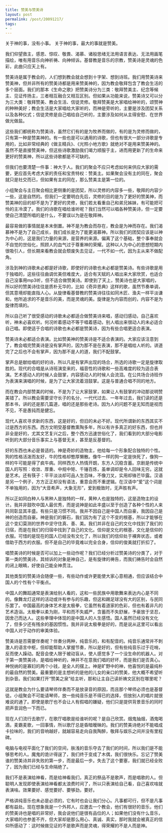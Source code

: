 ```yaml
---
title: 赞美与赞美诗
layout: post
permalink: /post/20091217/
tags:
- ☆
---
```


关于神的事，没有小事。
关于神的事，最大的事就是赞美。

我们仰望救主，感恩、惊叹、敬畏、渴慕、诸般思绪无法用语言表达、无法用画笔描绘，唯有用音乐向神祈祷、向神倾诉。基督教是音乐的宗教，赞美诗是灵魂的色彩，此曲只应天上有。

赞美诗是属于教会的，人们想到教会就会想到十字架、想到诗班。我们用赞美诗来赞美神，但并非所有的赞美诗都是用来赞美神的，因为教会敬拜包含了教会生活的多个层面。我们的那本《生命之歌》把赞美诗分为三类：敬拜赞美主、纪念等候主、见证传扬主，三者相互融合又相互区别。但如果从功能来说，赞美诗又可以分为三大类：敬拜赞美、教会生活、信徒灵修。敬拜赞美是大家唱给神听的，颂赞神的种种美好；教会生活是大家唱给大家听的，而神是旁听的，主要是涉及团契关系以及各种仪式；信徒灵修是自己唱给自己听的，主要涉及如何从主得安慰、在世界做光做盐。

这些我们都统称为赞美诗，虽然它们有的是为牧养而做的，有的是为灵修而做的，只有第一种是赞美神的。有一些也是可以通用的诗歌，但也有很大一部分诗歌是专用的，比如非常经典的《做主精兵》、《光照小地方歌》就绝对不是用来赞美神的。虽然不是直接赞美神，但这些诗歌激励我们竭力顺服于主，进而用更新了的生命来更好的赞美神，所以这些诗歌都是不可缺的。

但我们也要清楚一件事：神大于人。我们的聚会不应只考虑如何来供应大家的需要，更应首先考虑大家的责任和宝贵特权：赞美主。如果聚会没有主的同在，聚会就只是社交而已，但如果有主的同在，那么赞美主是第一位的。

小组聚会与主日聚会相比更侧重的是团契，所以灵修的内容多一些，敬拜的内容少一些，这是自然的。但我们一定要明白先后，灵修的目的是为了更好的赞美神，而赞美神的目的却不是为了更好的灵修，我们若太看重自己和弟兄姊妹，有可能把可怜的主冷漠了。我们的诗歌在唱给谁听呢？我们当然可以唱各种赞美诗，但一定要使自己清楚所唱的是什么，不要误以为是在敬拜神。

最容易做的事情就是本末倒置。神不是为教会而存在，教会是为神而存在。我们渴慕神不是为了自己成长，我们成长是为了能更渴慕神。所以我们的团契应该是以神为中心的，这是我们力量的来源，是营养的来源。偏离了这个基础，整个事奉就会不自觉的世俗化，照顾人的血气过于尊重神的荣耀。这种以人为中心的思想短期内很吸引人，但长期来看教会就会颓废失去见证，一代不如一代，因为主从来不做配角。

涉及到神的诗歌未必都是好诗歌，即使好的诗歌也未必都是赞美诗。有些诗歌是用于独唱的，这些往往曲调优美但难度大，适合有天赋的人唱出来大家欣赏，也适合自己没事用mp3听，但不适合做赞美诗。即使到了天上，赞美诗也是大家唱的，所以好的赞美诗往往是质朴无华的，比如《奇异恩典》这样的歌，虽然节奏单调，但其意境却能直指人心。从旋律看基督教的赞美诗往往如同木匠、渔夫一样平淡谦和，他所追求的不是音乐的美，而是灵魂的美。旋律是为内容而创的，内容不是为旋律而填的。

所以自己听了很受感动的诗歌未必都适合做赞美诗来唱，感动归感动，自己喜欢听，神未必喜欢听。何况听着感动不等于唱着感动，别人唱出来很动人的未必适合自己唱。即使适于合唱的诗歌也未必都是赞美诗，因为有些合唱更适合表演。

赞美诗未必都适合表演。比如赞美神的赞美诗是不适合表演的。大家应该注意到了，教会唱完赞美诗是没有掌声的，因为那不是在表演，那不是唱给人听的。讲道完了之后也不会有掌声，因为那不是人的道，我们不配鼓掌。

掌声总是献给唱的好的诗，所以凡是有掌声出现的场合，所选的诗歌一定是旋律取胜的。现代的合唱是从诗班演变来的，福音性的诗歌和一些高难度的较为适合表演。艺术感动人的时候人会鼓掌，内容感动人的时候人会流泪。在公共场合诗班作为表演来演唱的时候，是为了让大家流着泪鼓掌。这是与普通合唱不同的地方。

而在教会内部赞美的时候，不是为了让大家鼓掌，如果让人有鼓掌的冲动那说明赞美错了。所以教会需要坚守长子的名分，一代代过去、一年年过去，我们读的还是那本书，讲的还是那几篇道，唱的还是那些老诗。因为人的问题不是无知而是视而不见，不是愚钝而是健忘。

现代人喜欢寻求新的东西，这是好的，但旧的未必不好。现代所谓新的东西其实不过是西方的东西。西方文明受基督教熏陶多年，所以有许多真正的好东西，但也并非全是好的，尤其文艺复兴之后，整个西方迅速世俗化了，我们看到的大部分电影听到的大部分音乐事实上与基督无关，甚至是反基督的。

好的东西也未必是普适的。神是奇妙的造物主，他给每一个形象配合独特的个性。狗的性格活泼而友好，牛的性格却憨厚懒散。像牛一样的狗一定是快死了，像狗一样的牛可能是得了疯牛病。同样西方人热情开朗，东方人沉稳含蓄。京剧是传统中国人的写照：收敛、厚重、中规中矩、千锤百炼，虽单调却是令人回味无穷。这就是艺术。还有筷子：平平淡淡却可品人生百味，不像刀叉，实用却锋芒毕露。汉语是另一个例子，方方正正却没有语法，重意会而不重逻辑。在汉语中“爱”这个词是不单独用的，因为“大音希声，大象无形”，爱到极致时，无声胜有声。

所以正如同白种人与黑种人是独特的一样，黄种人也是独特的，这是造物主的设计。我并非鼓吹中国人最优秀，而是说神是如此丰盛以至于创造了各种个性的人来共同彰显其丰盛。有些只是习惯不同。我并不因自己是中国人而自豪，我因自己是神的创造而自豪。神是我们的磐石，我们因为有了这个不变的根基，所以才能够在这个变幻莫测的世界中坚守住真、善、美。我们并非在自己的文化中找到了我们的归宿，而是在我们的归宿中找到了自己的文化。信仰是文化的根基，文化是信仰的衣服。可惜的是现在的国人已经没有文化了，所以我们的信仰处于裸奔状态，或者借助于西方的衣服。但不是自己的毕竟难以完全合身，信仰的俊美就打折扣了。

唱赞美诗的时候是否可以加上一些动作呢？我们已经分析过赞美诗的分类了，对于第一类的赞美诗，其倾诉的对象是神自己，是有旋律的祷告，而我们祷告时会自然的闭上眼睛，好使自己能全神贯注。

其他类型的赞美诗会随便一些，有些动作或许更能使大家心意相通，但应该结合中国人的个性有个平衡点。

中国人的舞蹈通常是表演给别人看的，这和一些民族中用歌舞来表达内心是不同的。像舞龙灯这样的活动或许有参与的乐趣，但这和踢足球没有大的区别，与民同乐罢了。中国最高的身体艺术是太极拳，它虽然有着道家的色彩，但也有着非凡的艺术造诣。太极拳以柔为刚，平和而不失威严，含蓄而不失舒展，予豪放于坚忍，因舍己而达人。这些拳理中体现的是中国人的人生感悟。国人虽然已经没有文化了，但多少还有残余的基因惯性。我并非说太极拳是好的，而是说从这里可以看出中国人对于动作的审美体验。

赞美诗是否需要伴奏呢？伴奏分两种，纯音乐的，和有配音的。纯音乐通常并不刺激人的语言中枢，但却能帮助人掌握节奏，所以是好的，但有些纯音乐过于花哨，反而使人躁动。配音会使人限于被动盲从，使人感觉多了一个没生命的机器人。对于第一类赞美诗，是唱给神听的，神并不在意我们唱的好坏，而是我们是否真心。神悦纳的是寡妇的两个小钱，是全人的摆上。神是旷野中的神，他喜悦的是最纯朴的最自然的赞美。最重要的是主想听的是他的儿女的亲口的赞美，他大概不希望听到杂音。我们如果打开“赞美之泉”给主听，那和让主自己读祈祷文区别在哪里呢？

这就是教会为什么要请琴师伴奏而不是放录音的原因，而且那个琴师必须也是基督徒。小组聚会不可能请琴师，放一些纯音乐是不得已的选择，但放别人的唱片就很难说的通了。即使是歌厅也不会让人有假唱的嫌疑，他们只是提供背景音乐的同时把声音润色一下而已。

现在人们流行去歌厅，在歌厅唱歌是给谁听的呢？是自己欣赏。烟鬼抽烟，酒鬼喝酒，麦霸麦歌，一回事情，所以歌厅总是昏暗暧昧的。我们的赞美诗绝对不能唱成卡拉味的，我们的音响越好，就越容易走向自我陶醉，敬拜与娱乐之间并没有里程碑。

电脑与电视平面化了我们的空间，肤浅的音乐夺去了我们的时间，所以我们是不能够思考的人。魔鬼的诡计得逞了，我们终于变成了木偶，我们很快乐。忘记了赞美谁的赞美诗并非失败的第一步，而是最后一步。失去了这个要塞，我们就已经全败了，因为我们已经与生命隔绝了。

我们不是表演给神看，而是给神看我们，真正的祭品不是歌声，而是唱歌的人。但聪明人发现即使表演给神看都太浪费时间了，所以只表演给自己看，自己喜欢啥就表演啥。效果要好、感觉要好、要够劲，要好。

严格讲纯音乐也未必是必须的，它有时也会让我们分心。凡事都可行，但不是凡事都有益处。现在想象我是一个外邦人，应邀去一个教会，他们有很好的音乐，他们的赞美诗也是唱的非常好，我会说他们是很有品位的人；如果他们没有什么音乐，大家唱的也参差不齐，但大家却是那么用心、真诚、真实，那时我就会被真正的信仰所感动了：这时候做见证的不是歌声而是灵魂，得荣耀的不是人而是神。
